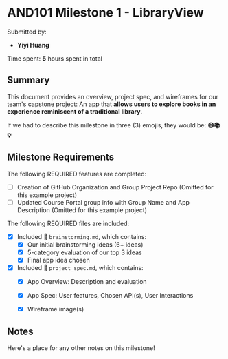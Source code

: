 <!-- (This is a comment) INSTRUCTIONS: Go through this page and fill out any **bolded** entries with their correct values.-->

# AND101 Milestone 1 - **LibraryView**

Submitted by:
- **Yiyi Huang**

Time spent: **5** hours spent in total

## Summary

This document provides an overview, project spec, and wireframes for our team's capstone project: An app that **allows users to explore books in an experience reminiscent of a traditional library**.

If we had to describe this milestone in three (3) emojis, they would be: **😄📚💡**

## Milestone Requirements

<!-- Please be sure to change the [ ] to [x] for any features you completed.  If a feature is not checked [x], you might miss the points for that item! -->

The following REQUIRED features are completed:

- [ ] Creation of GitHub Organization and Group Project Repo (Omitted for this example project)
- [ ] Updated Course Portal group info with Group Name and App Description (Omitted for this example project)

The following REQUIRED files are included:

- [x] Included 📄 `brainstorming.md`, which contains:
  - [x] Our initial brainstorming ideas (6+ ideas)
  - [x] 5-category evaluation of our top 3 ideas
  - [x] Final app idea chosen
- [x] Included 📄 `project_spec.md`, which contains:
  - [x] App Overview: Description and evaluation
  - [x] App Spec: User features, Chosen API(s), User Interactions
  - [x] Wireframe image(s)


## Notes

Here's a place for any other notes on this milestone!
